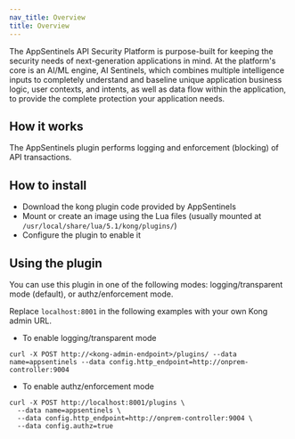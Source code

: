 ```yaml
---
nav_title: Overview
title: Overview
---
```

The AppSentinels API Security Platform is purpose-built for keeping the security needs of next-generation applications in mind.
At the platform's core is an AI/ML engine, AI Sentinels, which combines multiple intelligence inputs to completely understand and baseline unique application business logic, user contexts, and intents, as well as data flow within the application, to provide the complete protection your application needs.

## How it works

The AppSentinels plugin performs logging and enforcement (blocking) of API transactions.

## How to install

* Download the kong plugin code provided by AppSentinels
* Mount or create an image using the Lua files (usually mounted at `/usr/local/share/lua/5.1/kong/plugins/`)
* Configure the plugin to enable it

## Using the plugin

You can use this plugin in one of the following modes: logging/transparent mode (default), or authz/enforcement mode.

Replace `localhost:8001` in the following examples with your own Kong admin URL. 

* To enable logging/transparent mode
```
curl -X POST http://<kong-admin-endpoint>/plugins/ --data name=appsentinels --data config.http_endpoint=http://onprem-controller:9004
```

* To enable authz/enforcement mode
```
curl -X POST http://localhost:8001/plugins \
  --data name=appsentinels \
  --data config.http_endpoint=http://onprem-controller:9004 \
  --data config.authz=true
```

